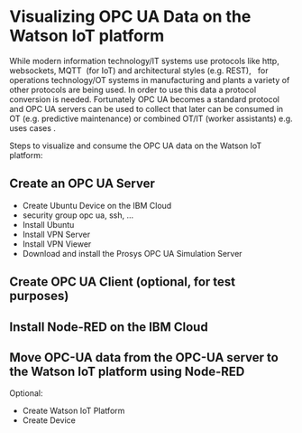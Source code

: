 # Visualizing OPC UA Data on the Watson IoT platform
While modern information technology/IT systems use protocols like http, websockets, MQTT  (for IoT) and architectural styles (e.g. REST),   for operations technology/OT systems in manufacturing and plants a variety of other protocols are being used. In order to use this data a protocol conversion is needed. Fortunately OPC UA becomes a standard protocol and OPC UA servers can be used to collect that later can be consumed in OT (e.g. predictive maintenance) or combined OT/IT (worker assistants) e.g. uses cases .

Steps to visualize and consume the OPC UA data on the Watson IoT platform:

## Create an OPC UA Server 
* Create Ubuntu Device on the IBM Cloud
* security group opc ua, ssh, ...
* Install Ubuntu
* Install VPN Server
* Install VPN Viewer
* Download and install the Prosys OPC UA Simulation Server

## Create OPC UA Client (optional, for test purposes)

## Install Node-RED on the IBM Cloud

## Move OPC-UA data from the OPC-UA server to the Watson IoT platform using Node-RED

Optional: 
* Create Watson IoT Platform
* Create Device
